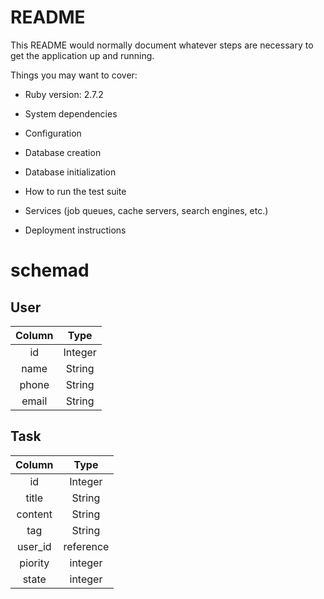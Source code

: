 # README

This README would normally document whatever steps are necessary to get the
application up and running.

Things you may want to cover:

* Ruby version: 2.7.2

* System dependencies

* Configuration

* Database creation

* Database initialization

* How to run the test suite

* Services (job queues, cache servers, search engines, etc.)

* Deployment instructions

# schemad
## User
  Column  | Type
 :--------:|:--------:
  id    |   Integer
  name  |   String
  phone |   String
  email |   String
## Task
   Column  | Type
  :--------:|:--------:
   id   |   Integer
   title  |   String
   content |   String
   tag  |   String
   user_id  |  reference
   piority  |  integer
   state    |  integer
  
